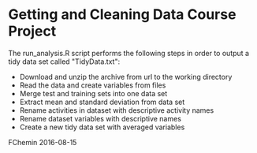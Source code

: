 # Getting and Cleaning Data Course Project

The run_analysis.R script performs the following steps in order to output a tidy data set called "TidyData.txt":

* Download and unzip the archive from url to the working directory
* Read the data and create variables from files
* Merge test and training sets into one data set
* Extract mean and standard deviation from data set
* Rename activities in dataset with descriptive activity names
* Rename dataset variables with descriptive names
* Create a new tidy data set with averaged variables

FChemin 2016-08-15
